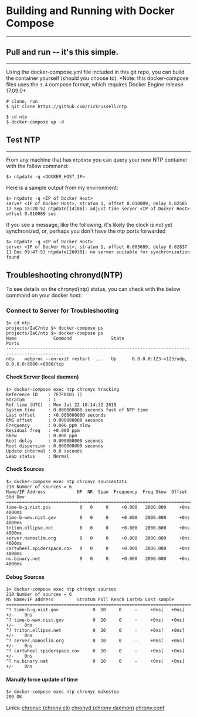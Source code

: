 # Building and Running with Docker Compose
---
## Pull and run -- it's this simple.
---
Using the docker-compose.yml file included in this git repo, you can build the container yourself (should you choose to).
*Note: this docker-compose files uses the `3.4` compose format, which requires Docker Engine release 17.09.0+

```
# clone, run
$ git clone https://github.com/rickrussell/ntp

$ cd ntp
$ docker-compose up -d 
```

## Test NTP
---
From any machine that has `ntpdate` you can query your new NTP container with the follow
command:

```
$> ntpdate -q <DOCKER_HOST_IP>
```

Here is a sample output from my environment:

```
$> ntpdate -q <IP of Docker Host>
server <IP of Docker Host>, stratum 1, offset 0.010089, delay 0.02585
17 Sep 15:20:52 ntpdate[14186]: adjust time server <IP of Docker Host> offset 0.010089 sec
```

If you see a message, like the following, it's likely the clock is not yet synchronized, or, perhaps you don't have the ntp ports forwarded
```
$> ntpdate -q <IP of Docker Host>
server <IP of Docker Host>, stratum 1, offset 0.005689, delay 0.02837
11 Dec 09:47:53 ntpdate[26030]: no server suitable for synchronization found
```

## Troubleshooting chronyd(NTP)
To see details on the chronyd(ntp) status, you can check with the below command on your
docker host:

### Connect to Server for Troubleshooting
```
$> cd ntp
projects/IaC/ntp $> docker-compose ps 
projects/IaC/ntp $> docker-compose ps
Name              Command               State                      Ports
--------------------------------------------------------------------------------------------
ntp    webproc --on-exit restart  ...   Up      0.0.0.0:123->123/udp, 0.0.0.0:8080->8080/tcp

```

#### Check Server (local daemon)
```
$> docker-compose exec ntp chronyc tracking
Reference ID    : 7F7F0101 ()
Stratum         : 1
Ref time (UTC)  : Mon Jul 22 18:14:32 2019
System time     : 0.000000000 seconds fast of NTP time
Last offset     : +0.000000000 seconds
RMS offset      : 0.000000000 seconds
Frequency       : 0.000 ppm slow
Residual freq   : +0.000 ppm
Skew            : 0.000 ppm
Root delay      : 0.000000000 seconds
Root dispersion : 0.000000000 seconds
Update interval : 0.0 seconds
Leap status     : Normal
```
#### Check Sources
```
$> docker-compose exec ntp chronyc sourcestats
210 Number of sources = 6
Name/IP Address            NP  NR  Span  Frequency  Freq Skew  Offset  Std Dev
==============================================================================
time-b-g.nist.gov           0   0     0     +0.000   2000.000     +0ns  4000ms
time-b-wwv.nist.gov         0   0     0     +0.000   2000.000     +0ns  4000ms
triton.ellipse.net          0   0     0     +0.000   2000.000     +0ns  4000ms
server.nanoslim.org         0   0     0     +0.000   2000.000     +0ns  4000ms
cartwheel.spiderspace.co>   0   0     0     +0.000   2000.000     +0ns  4000ms
nu.binary.net               0   0     0     +0.000   2000.000     +0ns  4000ms
```
#### Debug Sources
```
$> docker-compose exec ntp chronyc sources
210 Number of sources = 6
MS Name/IP address         Stratum Poll Reach LastRx Last sample
===============================================================================
^? time-b-g.nist.gov             0  10     0     -     +0ns[   +0ns] +/-    0ns
^? time-b-wwv.nist.gov           0  10     0     -     +0ns[   +0ns] +/-    0ns
^? triton.ellipse.net            0  10     0     -     +0ns[   +0ns] +/-    0ns
^? server.nanoslim.org           0  10     0     -     +0ns[   +0ns] +/-    0ns
^? cartwheel.spiderspace.co>     0  10     0     -     +0ns[   +0ns] +/-    0ns
^? nu.binary.net                 0  10     0     -     +0ns[   +0ns] +/-    0ns
```
#### Manully force update of time
```
$> docker-compose exec ntp chronyc makestep
200 OK

```

Links: 
[chronyc (chrony cli)](https://chrony.tuxfamily.org/doc/3.5/chronyc.html "chronyc (chrony CLI)") 
[chronyd (chrony daemon)](https://chrony.tuxfamily.org/doc/3.5/chronyd.html "chronyd (chrony daemon)") 
[chrony.conf](https://chrony.tuxfamily.org/doc/3.5/chrony.conf.html "chrony.conf)")
